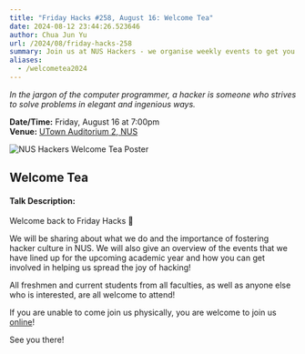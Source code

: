 ```yaml
---
title: "Friday Hacks #258, August 16: Welcome Tea"
date: 2024-08-12 23:44:26.523646
author: Chua Jun Yu
url: /2024/08/friday-hacks-258
summary: Join us at NUS Hackers - we organise weekly events to get you up and running with workshops, talks, hackathons and more!
aliases:
  - /welcometea2024
---
```


<em>In the jargon of the computer programmer, a hacker is someone who strives to solve problems in elegant and ingenious ways.</em>

**Date/Time:** Friday, August 16 at 7:00pm<br />
**Venue:** [UTown Auditorium 2, NUS](https://maps.app.goo.gl/L4K8hrrsm9QYSgF87)<br />

<img src="/img/2024/fh/258.png" alt="NUS Hackers Welcome Tea Poster" /><br />

## Welcome Tea

#### Talk Description:

Welcome back to Friday Hacks 👋

We will be sharing about what we do and the importance of fostering hacker culture in NUS. We will also give an overview of the events that we have lined up for the upcoming academic year and how you can get involved in helping us spread the joy of hacking!

All freshmen and current students from all faculties, as well as anyone else who is interested, are all welcome to attend!

If you are unable to come join us physically, you are welcome to join us [online](https://nus-sg.zoom.us/j/88128489856?pwd=a59bEOoY7CKbbrZUEsw2WAtCaFU8sM.1)!

See you there!

